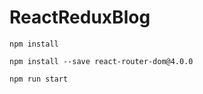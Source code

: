 # ReactReduxBlog

``npm install``

``npm install --save react-router-dom@4.0.0``

``npm run start``
